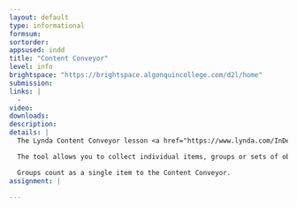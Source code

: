 ```yaml
---
layout: default
type: informational
formsum: 
sortorder:
appsused: indd
title: "Content Conveyor"
level: info
brightspace: "https://brightspace.algonquincollege.com/d2l/home"
submission:
links: |
  - 
video: 
downloads: 
description: 
details: |
  The Lynda Content Conveyor lesson <a href="https://www.lynda.com/InDesign-tutorials/073-Working-sets-content-conveyor-tool/85324/121150-4.html" title="Lynda: Content Conveyor" target="_blank">is here</a>.

  The tool allows you to collect individual items, groups or sets of objects in the document.

  Groups count as a single item to the Content Conveyor.
assignment: |
  
---
```

